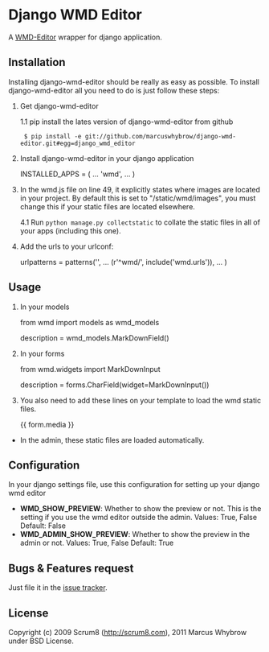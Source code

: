 Django WMD Editor
=================


A [WMD-Editor][1] wrapper for django application.


Installation
------------

Installing django-wmd-editor should be really as easy as possible. To install
django-wmd-editor all you need to do is just follow these steps:

1. Get django-wmd-editor
    
    1.1 pip install the lates version of django-wmd-editor from github
    
        $ pip install -e git://github.com/marcuswhybrow/django-wmd-editor.git#egg=django_wmd_editor

3. Install django-wmd-editor in your django application

    INSTALLED_APPS = (
      ...
      'wmd',
      ...
    )

4. In the wmd.js file on line 49, it explicitly states where images are located in your project. By default this is set to "/static/wmd/images", you must change this if your static files are located elsewhere.

    4.1 Run `python manage.py collectstatic` to collate the static files in all of your apps (including this one).

5. Add the urls to your urlconf:

    urlpatterns = patterns('',
      ...
      (r'^wmd/', include('wmd.urls')),
      ...
    )


Usage
-----

1. In your models

    from wmd import models as wmd_models

    description = wmd_models.MarkDownField()

2. In your forms

    from wmd.widgets import MarkDownInput

    description = forms.CharField(widget=MarkDownInput())

3. You also need to add these lines on your template to load the wmd static files.
   
    <head>
    {{ form.media }}
    </head>
   
- In the admin, these static files are loaded automatically.


Configuration
-------------

In your django settings file, use this configuration for setting up your django wmd editor

- **WMD_SHOW_PREVIEW**: Whether to show the preview or not. This is the setting if you
   use the wmd editor outside the admin.
   Values: True, False
   Default: False
- **WMD_ADMIN_SHOW_PREVIEW**: Whether to show the preview in the admin or not.
   Values: True, False
   Default: True


Bugs & Features request
-----------------------

Just file it in the [issue tracker][3].


License
-------
Copyright (c) 2009 Scrum8 (http://scrum8.com), 2011 Marcus Whybrow under BSD License.


  [1]: http://wmd-editor.com
  [2]: http://github.com/scrum8/django-wmd-editor/downloads
  [3]: http://github.com/scrum8/django-wmd-editor/issues

